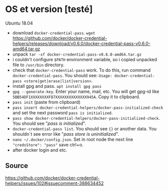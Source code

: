 # OS et version [testé]

Ubuntu 18.04

- download `docker-credential-pass`.
`wget` https://github.com/docker/docker-credential-helpers/releases/download/v0.6.0/docker-credential-pass-v0.6.0-amd64.tar.gz
- unpack `tar -xf docker-credential-pass-v0.6.0-amd64.tar.gz`
- i couldn't configure `$PATH` environment variable, so i copied unpacked file to `/usr/bin` directory.
- check that `docker-credential-pass` work. To do this, run command `docker-credential-pass`. 
You should see: `Usage: docker-credential-pass <store|get|erase|list|version>`.
- install gpg and pass. `apt install gpg pass`
- `gpg --generate-key`. Enter your name, mail, etc. 
You will get gpg-id like `5BB54DF1XXXXXXXXF87XXXXXXXXXXXXXX945A`. Copy it to clipboard.
- `pass init` (paste from clipboard)
- `pass insert docker-credential-helpers/docker-pass-initialized-check` and 
set the next password `pass is initialized`.
- `pass show docker-credential-helpers/docker-pass-initialized-check`. You should see "*pass is initialized*".
- `docker-credential-pass list`. You should see `{}` or another data. 
You shouldn`t see error like "*pass store is uninitialized*".
- `nano ~/.docker/config.json`. Set in root node the next line `"credsStore": "pass"` save ctrl+o.
- after docker login and etc.

## Source

https://github.com/docker/docker-credential-helpers/issues/102#issuecomment-388634452
